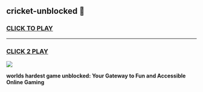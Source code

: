 
## cricket-unblocked 👋
<h3>
<a href="https://premium.freeplayer.one?title=cricket-unblocked&ref=14F">CLICK TO PLAY</a></h3>
<hr>

<h3>
<a href="https://premium.freeplayer.one?title=cricket-unblocked&ref=14F">CLICK 2 PLAY</a>
  
</h3>

<a href="https://premium.freeplayer.one?title=cricket-unblocked&ref=12F/"><img src="https://clearcache.store/games.png"></a>


**worlds hardest game unblocked: Your Gateway to Fun and Accessible Online Gaming**
